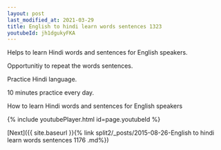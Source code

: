 ```yaml
---
layout: post
last_modified_at: 2021-03-29
title: English to hindi learn words sentences 1323 
youtubeId: jh1dgukyFKA
---
```

 
 
Helps to learn Hindi words and sentences for English speakers.

Opportunitiy to repeat the words sentences. 

Practice Hindi language. 
 
10 minutes practice every day. 
 
How to learn Hindi words and sentences for English speakers 
 
{% include youtubePlayer.html id=page.youtubeId %}
 
 
[Next]({{ site.baseurl }}{% link  split2/_posts/2015-08-26-English to hindi learn words sentences 1176 .md%})
 
